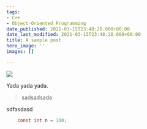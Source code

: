 ```yaml
---
tags:
- C++
- Object-Oriented Programming
date_published: 2021-03-15T23:48:28.000+00:00
date_last_modified: 2021-03-15T23:48:28.000+00:00
title: A sample post
hero_image: ''
images: []

---
```

![](/static/uploads/screenshot-2021-03-08-at-08-16-30.png)

Yada yada yada.

> sadsadsada

sdfasdasd

```c
    const int n = 100;
```